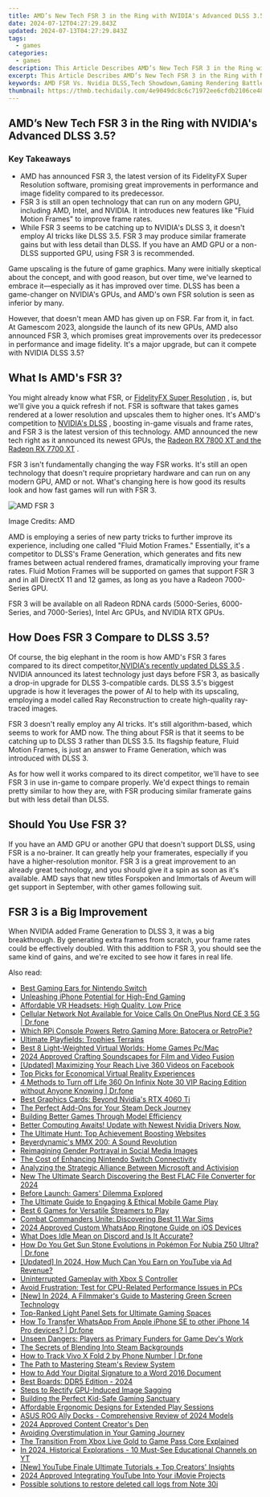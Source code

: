 ```yaml
---
title: AMD’s New Tech FSR 3 in the Ring with NVIDIA's Advanced DLSS 3.5?
date: 2024-07-12T04:27:29.843Z
updated: 2024-07-13T04:27:29.843Z
tags:
  - games
categories:
  - games
description: This Article Describes AMD’s New Tech FSR 3 in the Ring with NVIDIA's Advanced DLSS 3.5?
excerpt: This Article Describes AMD’s New Tech FSR 3 in the Ring with NVIDIA's Advanced DLSS 3.5?
keywords: AMD FSR Vs. Nvidia DLSS,Tech Showdown,Gaming Rendering Battle,High-End GPU Comparison,Next-Gen Graphics Warfare,Future of PC Gaming,AMD's FSR 3 Challenge
thumbnail: https://thmb.techidaily.com/4e9049dc8c6c71972ee6cfdb2106ce48df839975371dfb9fbdc8a4ad77b856d5.jpg
---
```


## AMD’s New Tech FSR 3 in the Ring with NVIDIA's Advanced DLSS 3.5?

### Key Takeaways

* AMD has announced FSR 3, the latest version of its FidelityFX Super Resolution software, promising great improvements in performance and image fidelity compared to its predecessor.
* FSR 3 is still an open technology that can run on any modern GPU, including AMD, Intel, and NVIDIA. It introduces new features like "Fluid Motion Frames" to improve frame rates.
* While FSR 3 seems to be catching up to NVIDIA's DLSS 3, it doesn't employ AI tricks like DLSS 3.5\. FSR 3 may produce similar framerate gains but with less detail than DLSS. If you have an AMD GPU or a non-DLSS supported GPU, using FSR 3 is recommended.

 Game upscaling is the future of game graphics. Many were initially skeptical about the concept, and with good reason, but over time, we've learned to embrace it—especially as it has improved over time. DLSS has been a game-changer on NVIDIA's GPUs, and AMD's own FSR solution is seen as inferior by many.

 However, that doesn't mean AMD has given up on FSR. Far from it, in fact. At Gamescom 2023, alongside the launch of its new GPUs, AMD also announced FSR 3, which promises great improvements over its predecessor in performance and image fidelity. It's a major upgrade, but can it compete with NVIDIA DLSS 3.5?

## What Is AMD's FSR 3?

 You might already know what FSR, or [FidelityFX Super Resolution](https://www.makeuseof.com/amd-fsr-explained/) , is, but we'll give you a quick refresh if not. FSR is software that takes games rendered at a lower resolution and upscales them to higher ones. It's AMD's competition to [NVIDIA's DLSS](https://www.makeuseof.com/how-deep-learning-super-sampling-can-give-budget-pcs-top-end-graphics/) , boosting in-game visuals and frame rates, and FSR 3 is the latest version of this technology. AMD announced the new tech right as it announced its newest GPUs, the [Radeon RX 7800 XT and the Radeon RX 7700 XT](https://www.makeuseof.com/everything-you-need-to-know-amd-radeon-rx-7800-xt-and-rx-7700-xt/) .

 FSR 3 isn't fundamentally changing the way FSR works. It's still an open technology that doesn't require proprietary hardware and can run on any modern GPU, AMD or not. What's changing here is how good its results look and how fast games will run with FSR 3.

![AMD FSR 3](https://static1.makeuseofimages.com/wordpress/wp-content/uploads/2023/08/fsr-3-1.jpeg)

Image Credits: AMD

 AMD is employing a series of new party tricks to further improve its experience, including one called "Fluid Motion Frames." Essentially, it's a competitor to DLSS's Frame Generation, which generates and fits new frames between actual rendered frames, dramatically improving your frame rates. Fluid Motion Frames will be supported on games that support FSR 3 and in all DirectX 11 and 12 games, as long as you have a Radeon 7000-Series GPU.

 FSR 3 will be available on all Radeon RDNA cards (5000-Series, 6000-Series, and 7000-Series), Intel Arc GPUs, and NVIDIA RTX GPUs.

## How Does FSR 3 Compare to DLSS 3.5?

 Of course, the big elephant in the room is how AMD's FSR 3 fares compared to its direct competitor,[NVIDIA's recently updated DLSS 3.5](https://www.makeuseof.com/what-is-nvidia-ai-powered-dlss-3-5/) . NVIDIA announced its latest technology just days before FSR 3, as basically a drop-in upgrade for DLSS 3-compatible cards. DLSS 3.5's biggest upgrade is how it leverages the power of AI to help with its upscaling, employing a model called Ray Reconstruction to create high-quality ray-traced images.

 FSR 3 doesn't really employ any AI tricks. It's still algorithm-based, which seems to work for AMD now. The thing about FSR is that it seems to be catching up to DLSS 3 rather than DLSS 3.5\. Its flagship feature, Fluid Motion Frames, is just an answer to Frame Generation, which was introduced with DLSS 3.

 As for how well it works compared to its direct competitor, we'll have to see FSR 3 in use in-game to compare properly. We'd expect things to remain pretty similar to how they are, with FSR producing similar framerate gains but with less detail than DLSS.

## Should You Use FSR 3?

 If you have an AMD GPU or another GPU that doesn't support DLSS, using FSR is a no-brainer. It can greatly help your framerates, especially if you have a higher-resolution monitor. FSR 3 is a great improvement to an already great technology, and you should give it a spin as soon as it's available. AMD says that new titles Forspoken and Immortals of Aveum will get support in September, with other games following suit.

## FSR 3 is a Big Improvement

 When NVIDIA added Frame Generation to DLSS 3, it was a big breakthrough. By generating extra frames from scratch, your frame rates could be effectively doubled. With this addition to FSR 3, you should see the same kind of gains, and we're excited to see how it fares in real life.


<ins class="adsbygoogle"
     style="display:block"
     data-ad-format="autorelaxed"
     data-ad-client="ca-pub-7571918770474297"
     data-ad-slot="1223367746"></ins>



<ins class="adsbygoogle"
     style="display:block"
     data-ad-client="ca-pub-7571918770474297"
     data-ad-slot="8358498916"
     data-ad-format="auto"
     data-full-width-responsive="true"></ins>

<span class="atpl-alsoreadstyle">Also read:</span>
<div><ul>
<li><a href="https://games-able.techidaily.com/best-gaming-ears-for-nintendo-switch/"><u>Best Gaming Ears for Nintendo Switch</u></a></li>
<li><a href="https://games-able.techidaily.com/unleashing-iphone-potential-for-high-end-gaming/"><u>Unleashing iPhone Potential for High-End Gaming</u></a></li>
<li><a href="https://games-able.techidaily.com/affordable-vr-headsets-high-quality-low-price/"><u>Affordable VR Headsets: High Quality, Low Price</u></a></li>
<li><a href="https://howto.techidaily.com/cellular-network-not-available-for-voice-calls-on-oneplus-nord-ce-3-5g-drfone-by-drfone-fix-android-problems-fix-android-problems/"><u>Cellular Network Not Available for Voice Calls On OnePlus Nord CE 3 5G | Dr.fone</u></a></li>
<li><a href="https://games-able.techidaily.com/which-rpi-console-powers-retro-gaming-more-batocera-or-retropie/"><u>Which RPi Console Powers Retro Gaming More: Batocera or RetroPie?</u></a></li>
<li><a href="https://games-able.techidaily.com/ultimate-playfields-trophies-terrains/"><u>Ultimate Playfields: Trophies Terrains</u></a></li>
<li><a href="https://games-able.techidaily.com/best-8-light-weighted-virtual-worlds-home-games-pcmac/"><u>Best 8 Light-Weighted Virtual Worlds: Home Games Pc/Mac</u></a></li>
<li><a href="https://audio-shaping.techidaily.com/2024-approved-crafting-soundscapes-for-film-and-video-fusion/"><u>2024 Approved Crafting Soundscapes for Film and Video Fusion</u></a></li>
<li><a href="https://facebook-videos.techidaily.com/updated-maximizing-your-reach-live-360-videos-on-facebook/"><u>[Updated] Maximizing Your Reach  Live 360 Videos on Facebook</u></a></li>
<li><a href="https://games-able.techidaily.com/top-picks-for-economical-virtual-reality-experiences/"><u>Top Picks for Economical Virtual Reality Experiences</u></a></li>
<li><a href="https://location-fake.techidaily.com/4-methods-to-turn-off-life-360-on-infinix-note-30-vip-racing-edition-without-anyone-knowing-drfone-by-drfone-virtual-android/"><u>4 Methods to Turn off Life 360 On Infinix Note 30 VIP Racing Edition without Anyone Knowing | Dr.fone</u></a></li>
<li><a href="https://games-able.techidaily.com/best-graphics-cards-beyond-nvidias-rtx-4060-ti/"><u>Best Graphics Cards: Beyond Nvidia's RTX 4060 Ti</u></a></li>
<li><a href="https://games-able.techidaily.com/the-perfect-add-ons-for-your-steam-deck-journey/"><u>The Perfect Add-Ons for Your Steam Deck Journey</u></a></li>
<li><a href="https://games-able.techidaily.com/building-better-games-through-model-efficiency/"><u>Building Better Games Through Model Efficiency</u></a></li>
<li><a href="https://games-able.techidaily.com/better-computing-awaits-update-with-newest-nvidia-drivers-now/"><u>Better Computing Awaits! Update with Newest Nvidia Drivers Now.</u></a></li>
<li><a href="https://games-able.techidaily.com/the-ultimate-hunt-top-achievement-boosting-websites/"><u>The Ultimate Hunt: Top Achievement Boosting Websites</u></a></li>
<li><a href="https://games-able.techidaily.com/beyerdynamics-mmx-200-a-sound-revolution/"><u>Beyerdynamic's MMX 200: A Sound Revolution</u></a></li>
<li><a href="https://instagram-clips.techidaily.com/reimagining-gender-portrayal-in-social-media-images/"><u>Reimagining Gender Portrayal in Social Media Images</u></a></li>
<li><a href="https://games-able.techidaily.com/the-cost-of-enhancing-nintendo-switch-connectivity/"><u>The Cost of Enhancing Nintendo Switch Connectivity</u></a></li>
<li><a href="https://games-able.techidaily.com/analyzing-the-strategic-alliance-between-microsoft-and-activision/"><u>Analyzing the Strategic Alliance Between Microsoft and Activision</u></a></li>
<li><a href="https://ai-driven-video-production.techidaily.com/new-the-ultimate-search-discovering-the-best-flac-file-converter-for-2024/"><u>New The Ultimate Search Discovering the Best FLAC File Converter for 2024</u></a></li>
<li><a href="https://games-able.techidaily.com/before-launch-gamers-dilemma-explored/"><u>Before Launch: Gamers' Dilemma Explored</u></a></li>
<li><a href="https://games-able.techidaily.com/the-ultimate-guide-to-engaging-and-ethical-mobile-game-play/"><u>The Ultimate Guide to Engaging & Ethical Mobile Game Play</u></a></li>
<li><a href="https://games-able.techidaily.com/best-6-games-for-versatile-streamers-to-play/"><u>Best 6 Games for Versatile Streamers to Play</u></a></li>
<li><a href="https://games-able.techidaily.com/combat-commanders-unite-discovering-best-11-war-sims/"><u>Combat Commanders Unite: Discovering Best 11 War Sims</u></a></li>
<li><a href="https://article-tips.techidaily.com/2024-approved-custom-whatsapp-ringtone-guide-on-ios-devices/"><u>2024 Approved  Custom WhatsApp Ringtone Guide on iOS Devices</u></a></li>
<li><a href="https://games-able.techidaily.com/what-does-idle-mean-on-discord-and-is-it-accurate/"><u>What Does Idle Mean on Discord and Is It Accurate?</u></a></li>
<li><a href="https://pokemon-go-android.techidaily.com/how-do-you-get-sun-stone-evolutions-in-pokemon-for-nubia-z50-ultra-drfone-by-drfone-virtual-android/"><u>How Do You Get Sun Stone Evolutions in Pokémon For Nubia Z50 Ultra? | Dr.fone</u></a></li>
<li><a href="https://eaxpv-info.techidaily.com/updated-in-2024-how-much-can-you-earn-on-youtube-via-ad-revenue/"><u>[Updated] In 2024, How Much Can You Earn on YouTube via Ad Revenue?</u></a></li>
<li><a href="https://games-able.techidaily.com/uninterrupted-gameplay-with-xbox-s-controller/"><u>Uninterrupted Gameplay with Xbox S Controller</u></a></li>
<li><a href="https://games-able.techidaily.com/avoid-frustration-test-for-cpu-related-performance-issues-in-pcs/"><u>Avoid Frustration: Test for CPU-Related Performance Issues in PCs</u></a></li>
<li><a href="https://facebook-video-share.techidaily.com/new-in-2024-a-filmmakers-guide-to-mastering-green-screen-technology/"><u>[New] In 2024, A Filmmaker's Guide to Mastering Green Screen Technology</u></a></li>
<li><a href="https://games-able.techidaily.com/top-ranked-light-panel-sets-for-ultimate-gaming-spaces/"><u>Top-Ranked Light Panel Sets for Ultimate Gaming Spaces</u></a></li>
<li><a href="https://techidaily.com/how-to-transfer-whatsapp-from-apple-iphone-se-to-other-iphone-14-pro-devices-drfone-by-drfone-transfer-whatsapp-from-ios-transfer-whatsapp-from-ios/"><u>How To Transfer WhatsApp From Apple iPhone SE to other iPhone 14 Pro devices? | Dr.fone</u></a></li>
<li><a href="https://games-able.techidaily.com/unseen-dangers-players-as-primary-funders-for-game-devs-work/"><u>Unseen Dangers: Players as Primary Funders for Game Dev's Work</u></a></li>
<li><a href="https://games-able.techidaily.com/the-secrets-of-blending-into-steam-backgrounds/"><u>The Secrets of Blending Into Steam Backgrounds</u></a></li>
<li><a href="https://android-location-track.techidaily.com/how-to-track-vivo-x-fold-2-by-phone-number-drfone-by-drfone-virtual-android/"><u>How to Track Vivo X Fold 2 by Phone Number | Dr.fone</u></a></li>
<li><a href="https://games-able.techidaily.com/the-path-to-mastering-steams-review-system/"><u>The Path to Mastering Steam's Review System</u></a></li>
<li><a href="https://phone-solutions.techidaily.com/how-to-add-your-digital-signature-to-a-word-2016-document-by-ldigisigner-sign-a-word-sign-a-word/"><u>How to Add Your Digital Signature to a Word 2016 Document</u></a></li>
<li><a href="https://games-able.techidaily.com/best-boards-ddr5-edition-2024/"><u>Best Boards: DDR5 Edition - 2024</u></a></li>
<li><a href="https://games-able.techidaily.com/steps-to-rectify-gpu-induced-image-sagging/"><u>Steps to Rectify GPU-Induced Image Sagging</u></a></li>
<li><a href="https://games-able.techidaily.com/building-the-perfect-kid-safe-gaming-sanctuary/"><u>Building the Perfect Kid-Safe Gaming Sanctuary</u></a></li>
<li><a href="https://games-able.techidaily.com/affordable-ergonomic-designs-for-extended-play-sessions/"><u>Affordable Ergonomic Designs for Extended Play Sessions</u></a></li>
<li><a href="https://games-able.techidaily.com/asus-rog-ally-docks-comprehensive-review-of-2024-models/"><u>ASUS ROG Ally Docks - Comprehensive Review of 2024 Models</u></a></li>
<li><a href="https://youtube-clips.techidaily.com/2024-approved-content-creators-den/"><u>2024 Approved  Content Creator's Den</u></a></li>
<li><a href="https://games-able.techidaily.com/avoiding-overstimulation-in-your-gaming-journey/"><u>Avoiding Overstimulation in Your Gaming Journey</u></a></li>
<li><a href="https://games-able.techidaily.com/the-transition-from-xbox-live-gold-to-game-pass-core-explained/"><u>The Transition From Xbox Live Gold to Game Pass Core Explained</u></a></li>
<li><a href="https://youtube-help.techidaily.com/in-2024-historical-explorations-10-must-see-educational-channels-on-yt/"><u>In 2024, Historical Explorations - 10 Must-See Educational Channels on YT</u></a></li>
<li><a href="https://facebook-record-videos.techidaily.com/new-youtube-finale-ultimate-tutorials-plus-top-creators-insights/"><u>[New] YouTube Finale  Ultimate Tutorials + Top Creators' Insights</u></a></li>
<li><a href="https://youtube-help.techidaily.com/2024-approved-integrating-youtube-into-your-imovie-projects/"><u>2024 Approved  Integrating YouTube Into Your iMovie Projects</u></a></li>
<li><a href="https://review-topics.techidaily.com/possible-solutions-to-restore-deleted-call-logs-from-note-30i-by-fonelab-android-recover-call-logs/"><u>Possible solutions to restore deleted call logs from Note 30i</u></a></li>
</ul></div>
